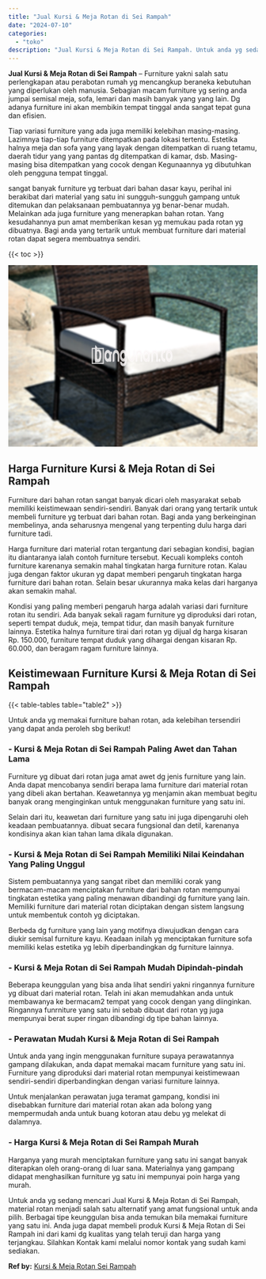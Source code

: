 ```yaml
---
title: "Jual Kursi & Meja Rotan di Sei Rampah"
date: "2024-07-10"
categories: 
  - "toko"
description: "Jual Kursi & Meja Rotan di Sei Rampah. Untuk anda yg sedang mencari Jual Kursi & Meja Rotan di Sei Rampah, material rotan menjadi salah satu alternatif yang..."
---
```


**Jual Kursi & Meja Rotan di Sei Rampah** – Furniture yakni salah satu perlengkapan atau perabotan rumah yg mencangkup beraneka kebutuhan yang diperlukan oleh manusia. Sebagian macam furniture yg sering anda jumpai semisal meja, sofa, lemari dan masih banyak yang yang lain. Dg adanya furniture ini akan membikin tempat tinggal anda sangat tepat guna dan efisien.

Tiap variasi furniture yang ada juga memiliki kelebihan masing-masing. Lazimnya tiap-tiap furniture ditempatkan pada lokasi tertentu. Estetika halnya meja dan sofa yang yang layak dengan ditempatkan di ruang tetamu, daerah tidur yang yang pantas dg ditempatkan di kamar, dsb. Masing-masing bisa ditempatkan yang cocok dengan Kegunaannya yg dibutuhkan oleh pengguna tempat tinggal.

sangat banyak furniture yg terbuat dari bahan dasar kayu, perihal ini berakibat dari material yang satu ini sungguh-sungguh gampang untuk ditemukan dan pelaksanaan pembuatannya yg benar-benar mudah. Melainkan ada juga furniture yang menerapkan bahan rotan. Yang kesudahannya pun amat memberikan kesan yg memukau pada rotan yg dibuatnya. Bagi anda yang tertarik untuk membuat furniture dari material rotan dapat segera membuatnya sendiri.

{{< toc >}}

![Jual Kursi & Meja Rotan di Sei Rampah](/images/kursi-meja-rotan-murah03.png)

## Harga Furniture Kursi & Meja Rotan di Sei Rampah

Furniture dari bahan rotan sangat banyak dicari oleh masyarakat sebab memiliki keistimewaan sendiri-sendiri. Banyak dari orang yang tertarik untuk membeli furniture yg terbuat dari bahan rotan. Bagi anda yang berkeinginan membelinya, anda seharusnya mengenal yang terpenting dulu harga dari furniture tadi.

Harga furniture dari material rotan tergantung dari sebagian kondisi, bagian itu diantaranya ialah contoh furniture tersebut. Kecuali kompleks contoh furniture karenanya semakin mahal tingkatan harga furniture rotan. Kalau juga dengan faktor ukuran yg dapat memberi pengaruh tingkatan harga furniture dari bahan rotan. Selain besar ukurannya maka kelas dari harganya akan semakin mahal.

Kondisi yang paling memberi pengaruh harga adalah variasi dari furniture rotan itu sendiri. Ada banyak sekali ragam furniture yg diproduksi dari rotan, seperti tempat duduk, meja, tempat tidur, dan masih banyak furniture lainnya. Estetika halnya furniture tirai dari rotan yg dijual dg harga kisaran Rp. 150.000, furniture tempat duduk yang dihargai dengan kisaran Rp. 60.000, dan beragam ragam furniture lainnya.

## Keistimewaan Furniture Kursi & Meja Rotan di Sei Rampah

{{< table-tables table="table2" >}}

Untuk anda yg memakai furniture bahan rotan, ada kelebihan tersendiri yang dapat anda peroleh sbg berikut!

### \- Kursi & Meja Rotan di Sei Rampah Paling Awet dan Tahan Lama

Furniture yg dibuat dari rotan juga amat awet dg jenis furniture yang lain. Anda dapat mencobanya sendiri berapa lama furniture dari material rotan yang dibeli akan bertahan. Keawetannya yg menjamin akan membuat begitu banyak orang menginginkan untuk menggunakan furniture yang satu ini.

Selain dari itu, keawetan dari furniture yang satu ini juga dipengaruhi oleh keadaan pembuatannya. dibuat secara fungsional dan detil, karenanya kondisinya akan kian tahan lama dikala digunakan.

### \- Kursi & Meja Rotan di Sei Rampah Memiliki Nilai Keindahan Yang Paling Unggul

Sistem pembuatannya yang sangat ribet dan memiliki corak yang bermacam-macam menciptakan furniture dari bahan rotan mempunyai tingkatan estetika yang paling menawan dibandingi dg furniture yang lain. Memiliki furniture dari material rotan diciptakan dengan sistem langsung untuk membentuk contoh yg diciptakan.

Berbeda dg furniture yang lain yang motifnya diwujudkan dengan cara diukir semisal furniture kayu. Keadaan inilah yg menciptakan furniture sofa memiliki kelas estetika yg lebih diperbandingkan dg furniture lainnya.

### \- Kursi & Meja Rotan di Sei Rampah Mudah Dipindah-pindah

Beberapa keunggulan yang bisa anda lihat sendiri yakni ringannya furniture yg dibuat dari material rotan. Telah ini akan memudahkan anda untuk membawanya ke bermacam2 tempat yang cocok dengan yang diinginkan. Ringannya funrniture yang satu ini sebab dibuat dari rotan yg juga mempunyai berat super ringan dibandingi dg tipe bahan lainnya.

### \- Perawatan Mudah Kursi & Meja Rotan di Sei Rampah

Untuk anda yang ingin menggunakan furniture supaya perawatannya gampang dilakukan, anda dapat memakai macam furniture yang satu ini. Furniture yang diproduksi dari material rotan mempunyai keistimewaan sendiri-sendiri diperbandingkan dengan variasi furniture lainnya.

Untuk menjalankan perawatan juga teramat gampang, kondisi ini disebabkan furniture dari material rotan akan ada bolong yang mempermudah anda untuk buang kotoran atau debu yg melekat di dalamnya.

### \- Harga Kursi & Meja Rotan di Sei Rampah Murah

Harganya yang murah menciptakan furniture yang satu ini sangat banyak diterapkan oleh orang-orang di luar sana. Materialnya yang gampang didapat menghasilkan furniture yg satu ini mempunyai poin harga yang murah.

Untuk anda yg sedang mencari Jual Kursi & Meja Rotan di Sei Rampah, material rotan menjadi salah satu alternatif yang amat fungsional untuk anda pilih. Berbagai tipe keunggulan bisa anda temukan bila memakai furniture yang satu ini. Anda juga dapat membeli produk Kursi & Meja Rotan di Sei Rampah ini dari kami dg kualitas yang telah teruji dan harga yang terjangkau. Silahkan Kontak kami melalui nomor kontak yang sudah kami sediakan.

**Ref by:** [Kursi & Meja Rotan Sei Rampah](https://id.wikipedia.org/wiki/Kursi)
